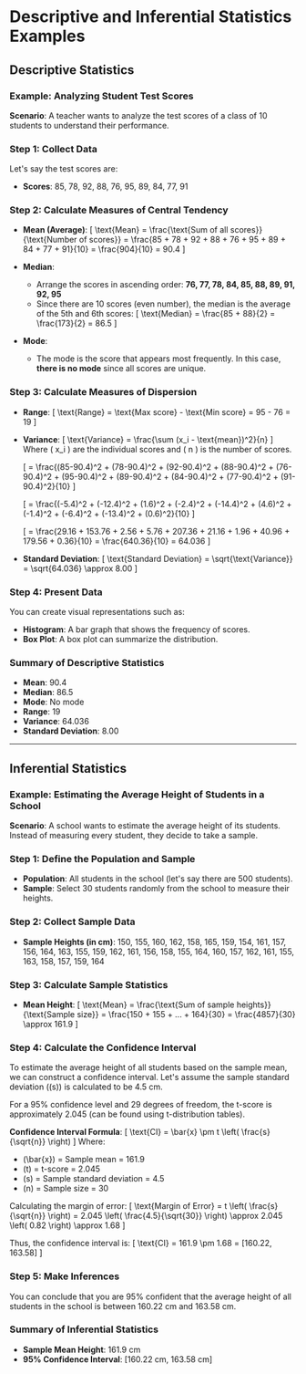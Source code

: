 # Descriptive and Inferential Statistics Examples

## Descriptive Statistics

### Example: Analyzing Student Test Scores

**Scenario**: A teacher wants to analyze the test scores of a class of 10 students to understand their performance.

### Step 1: Collect Data

Let's say the test scores are:

- **Scores**: 85, 78, 92, 88, 76, 95, 89, 84, 77, 91

### Step 2: Calculate Measures of Central Tendency

- **Mean (Average)**:
  \[
  \text{Mean} = \frac{\text{Sum of all scores}}{\text{Number of scores}} = \frac{85 + 78 + 92 + 88 + 76 + 95 + 89 + 84 + 77 + 91}{10} = \frac{904}{10} = 90.4
  \]

- **Median**:

  - Arrange the scores in ascending order: **76, 77, 78, 84, 85, 88, 89, 91, 92, 95**
  - Since there are 10 scores (even number), the median is the average of the 5th and 6th scores:
    \[
    \text{Median} = \frac{85 + 88}{2} = \frac{173}{2} = 86.5
    \]

- **Mode**:
  - The mode is the score that appears most frequently. In this case, **there is no mode** since all scores are unique.

### Step 3: Calculate Measures of Dispersion

- **Range**:
  \[
  \text{Range} = \text{Max score} - \text{Min score} = 95 - 76 = 19
  \]

- **Variance**:
  \[
  \text{Variance} = \frac{\sum (x_i - \text{mean})^2}{n}
  \]
  Where \( x_i \) are the individual scores and \( n \) is the number of scores.

  \[
  = \frac{(85-90.4)^2 + (78-90.4)^2 + (92-90.4)^2 + (88-90.4)^2 + (76-90.4)^2 + (95-90.4)^2 + (89-90.4)^2 + (84-90.4)^2 + (77-90.4)^2 + (91-90.4)^2}{10}
  \]

  \[
  = \frac{(-5.4)^2 + (-12.4)^2 + (1.6)^2 + (-2.4)^2 + (-14.4)^2 + (4.6)^2 + (-1.4)^2 + (-6.4)^2 + (-13.4)^2 + (0.6)^2}{10}
  \]

  \[
  = \frac{29.16 + 153.76 + 2.56 + 5.76 + 207.36 + 21.16 + 1.96 + 40.96 + 179.56 + 0.36}{10} = \frac{640.36}{10} = 64.036
  \]

- **Standard Deviation**:
  \[
  \text{Standard Deviation} = \sqrt{\text{Variance}} = \sqrt{64.036} \approx 8.00
  \]

### Step 4: Present Data

You can create visual representations such as:

- **Histogram**: A bar graph that shows the frequency of scores.
- **Box Plot**: A box plot can summarize the distribution.

### Summary of Descriptive Statistics

- **Mean**: 90.4
- **Median**: 86.5
- **Mode**: No mode
- **Range**: 19
- **Variance**: 64.036
- **Standard Deviation**: 8.00

---

## Inferential Statistics

### Example: Estimating the Average Height of Students in a School

**Scenario**: A school wants to estimate the average height of its students. Instead of measuring every student, they decide to take a sample.

### Step 1: Define the Population and Sample

- **Population**: All students in the school (let's say there are 500 students).
- **Sample**: Select 30 students randomly from the school to measure their heights.

### Step 2: Collect Sample Data

- **Sample Heights (in cm)**: 150, 155, 160, 162, 158, 165, 159, 154, 161, 157, 156, 164, 163, 155, 159, 162, 161, 156, 158, 155, 164, 160, 157, 162, 161, 155, 163, 158, 157, 159, 164

### Step 3: Calculate Sample Statistics

- **Mean Height**:
  \[
  \text{Mean} = \frac{\text{Sum of sample heights}}{\text{Sample size}} = \frac{150 + 155 + ... + 164}{30} = \frac{4857}{30} \approx 161.9
  \]

### Step 4: Calculate the Confidence Interval

To estimate the average height of all students based on the sample mean, we can construct a confidence interval. Let's assume the sample standard deviation (\(s\)) is calculated to be 4.5 cm.

For a 95% confidence level and 29 degrees of freedom, the t-score is approximately 2.045 (can be found using t-distribution tables).

**Confidence Interval Formula**:
\[
\text{CI} = \bar{x} \pm t \left( \frac{s}{\sqrt{n}} \right)
\]
Where:

- \(\bar{x}\) = Sample mean = 161.9
- \(t\) = t-score = 2.045
- \(s\) = Sample standard deviation = 4.5
- \(n\) = Sample size = 30

Calculating the margin of error:
\[
\text{Margin of Error} = t \left( \frac{s}{\sqrt{n}} \right) = 2.045 \left( \frac{4.5}{\sqrt{30}} \right) \approx 2.045 \left( 0.82 \right) \approx 1.68
\]

Thus, the confidence interval is:
\[
\text{CI} = 161.9 \pm 1.68 = [160.22, 163.58]
\]

### Step 5: Make Inferences

You can conclude that you are 95% confident that the average height of all students in the school is between 160.22 cm and 163.58 cm.

### Summary of Inferential Statistics

- **Sample Mean Height**: 161.9 cm
- **95% Confidence Interval**: [160.22 cm, 163.58 cm]
